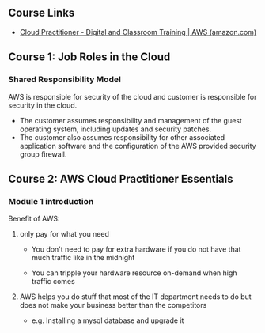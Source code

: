 ## Course Links

- [Cloud Practitioner - Digital and Classroom Training | AWS (amazon.com)](https://aws.amazon.com/training/learn-about/cloud-practitioner/)



## Course 1: Job Roles in the Cloud

### Shared Responsibility Model

AWS is responsible for security of  the cloud and customer is responsible for security in the cloud. 

- The customer assumes responsibility and management of the guest operating system, including updates and security patches.
- The customer also assumes responsibility for other associated application software and the configuration of the AWS provided security group firewall.

## Course 2: AWS Cloud Practitioner Essentials

### Module 1 introduction

Benefit of AWS:

1. only pay for what you need

   - You don't need to pay for extra hardware if you do not have that much traffic like in the midnight

   - You can tripple your hardware resource on-demand when high traffic comes

2. AWS helps you do stuff that most of the IT department needs to do but does not make your business better than the competitors

   - e.g. Installing a mysql database and upgrade it